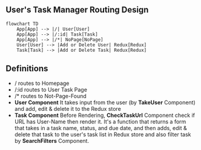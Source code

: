 ## User's Task Manager Routing Design
```mermaid
flowchart TD
    App[App] --> |/| User[User]
    App[App] --> |/:id| Task[Task]
    App[App] --> |/*| NoPage[NoPage]
    User[User] --> |Add or Delete User| Redux[Redux]
    Task[Task] --> |Add or Delete Task| Redux[Redux]
```
## Definitions
* / routes to Homepage <br />
* /:id routes to User Task Page <br />
* /* routes to Not-Page-Found <br />
* **User Component** It takes input from the user (by **TakeUser** Component) and add, edit & delete it to the Redux store
* **Task Component** Before Rendering, **CheckTaskUrl** Component check if URL has User-Name then render it. It's a function that returns a form that takes in a task name, status, and due date, and then adds, edit & delete that task to the user's task list in Redux store and also filter task by **SearchFilters** Component.
